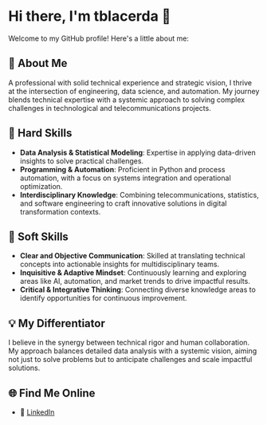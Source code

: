 # Hi there, I'm tblacerda 👋

Welcome to my GitHub profile! Here's a little about me:

## 🚀 About Me
A professional with solid technical experience and strategic vision, I thrive at the intersection of engineering, data science, and automation. My journey blends technical expertise with a systemic approach to solving complex challenges in technological and telecommunications projects.

## 🔹 Hard Skills
- **Data Analysis & Statistical Modeling**: Expertise in applying data-driven insights to solve practical challenges.
- **Programming & Automation**: Proficient in Python and process automation, with a focus on systems integration and operational optimization.
- **Interdisciplinary Knowledge**: Combining telecommunications, statistics, and software engineering to craft innovative solutions in digital transformation contexts.

## 🔹 Soft Skills
- **Clear and Objective Communication**: Skilled at translating technical concepts into actionable insights for multidisciplinary teams.
- **Inquisitive & Adaptive Mindset**: Continuously learning and exploring areas like AI, automation, and market trends to drive impactful results.
- **Critical & Integrative Thinking**: Connecting diverse knowledge areas to identify opportunities for continuous improvement.

## 💡 My Differentiator
I believe in the synergy between technical rigor and human collaboration. My approach balances detailed data analysis with a systemic vision, aiming not just to solve problems but to anticipate challenges and scale impactful solutions.

## 🌐 Find Me Online
- 💼 [LinkedIn]([https://linkedin.com/in/tblacerda](https://www.linkedin.com/in/tiago-beltrao-lacerda-pmp/))


